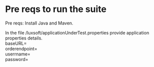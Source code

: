 # Pre reqs to run the suite <br />

Pre reqs: Install Java and Maven.<br />

In the file /luxsoft/applicationUnderTest.properties provide  application properties details.<br />
baseURL=<br />
orderendpoint=<br />
userrname=<br />
password=<br />


